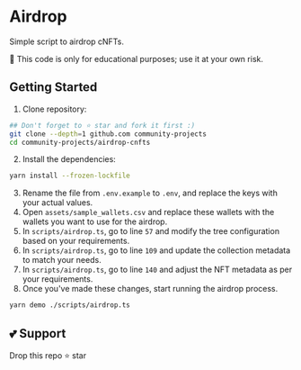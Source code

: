 # Airdrop
Simple script to airdrop cNFTs.

🚨 This code is only for educational purposes; use it at your own risk.

## Getting Started

1. Clone repository:
```bash
## Don't forget to ⭐ star and fork it first :)
git clone --depth=1 github.com community-projects
cd community-projects/airdrop-cnfts
```
2. Install the dependencies:
```bash
yarn install --frozen-lockfile
```
3. Rename the file from `.env.example` to `.env`, and replace the keys with your actual values.
4. Open `assets/sample_wallets.csv` and replace these wallets with the wallets you want to use for the airdrop.
5. In `scripts/airdrop.ts`, go to line `57` and modify the tree configuration based on your requirements.
6. In `scripts/airdrop.ts`, go to line `109` and update the collection metadata to match your needs.
7. In `scripts/airdrop.ts`, go to line `140` and adjust the NFT metadata as per your requirements.
8. Once you've made these changes, start running the airdrop process.
```bash
yarn demo ./scripts/airdrop.ts
```

## 💕 Support
Drop this repo ⭐ star
